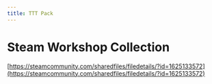 ```yaml
---
title: TTT Pack
---
```


# Steam Workshop Collection
[https://steamcommunity.com/sharedfiles/filedetails/?id=1625133572](https://steamcommunity.com/sharedfiles/filedetails/?id=1625133572)

